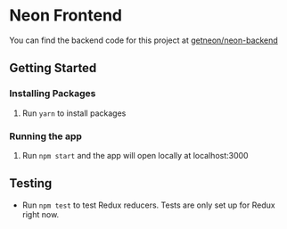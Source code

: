 # Neon Frontend

You can find the backend code for this project at [getneon/neon-backend](https://github.com/getneon/neon-backend)

## Getting Started

### Installing Packages

1. Run `yarn` to install packages

### Running the app

1. Run `npm start` and the app will open locally at localhost:3000

## Testing

- Run `npm test` to test Redux reducers. Tests are only set up for Redux right now.

